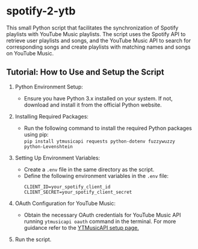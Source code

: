 # spotify-2-ytb
This small Python script that facilitates the synchronization of Spotify playlists with YouTube Music playlists. The script uses the Spotify API to retrieve user playlists and songs, and the YouTube Music API to search for corresponding songs and create playlists with matching names and songs on YouTube Music.

## Tutorial: How to Use and Setup the Script
1. Python Environment Setup:
   * Ensure you have Python 3.x installed on your system. If not, download and install it from the official Python website.
2. Installing Required Packages:
   * Run the following command to install the required Python packages using pip:  
     ```pip install ytmusicapi requests python-dotenv fuzzywuzzy python-Levenshtein```
3. Setting Up Environment Variables:
   * Create a `.env` file in the same directory as the script.
   * Define the following environment variables in the `.env` file:
     ```
     CLIENT_ID=your_spotify_client_id
     CLIENT_SECRET=your_spotify_client_secret
     ```
4. OAuth Configuration for YouTube Music:
   * Obtain the necessary OAuth credentials for YouTube Music API running ```ytmusicapi oauth``` command in the terminal. For more guidance refer to the [YTMusicAPI setup page.](https://ytmusicapi.readthedocs.io/en/stable/setup/index.html)

5. Run the script.
